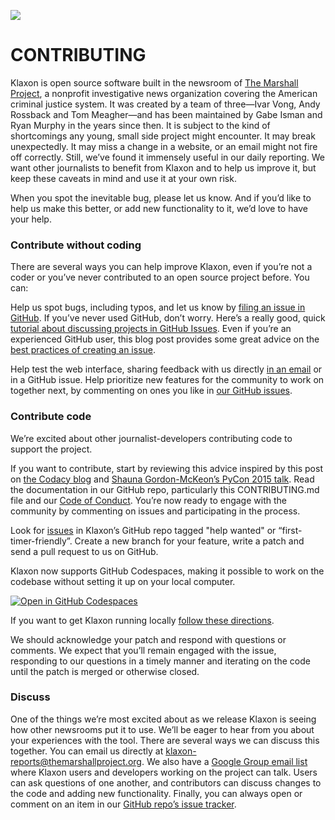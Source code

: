 [![](docs/klaxon_hero.png)](https://newsklaxon.org)

# CONTRIBUTING

Klaxon is open source software built in the newsroom of [The Marshall Project](https://www.themarshallproject.org/), a nonprofit investigative news organization covering the American criminal justice system. It was created by a team of three—Ivar Vong, Andy Rossback and Tom Meagher—and has been maintained by Gabe Isman and Ryan Murphy in the years since then. It is subject to the kind of shortcomings any young, small side project might encounter. It may break unexpectedly. It may miss a change in a website, or an email might not fire off correctly. Still, we’ve found it immensely useful in our daily reporting. We want other journalists to benefit from Klaxon and to help us improve it, but keep these caveats in mind and use it at your own risk.

When you spot the inevitable bug, please let us know. And if you’d like to help us make this better, or add new functionality to it, we’d love to have your help.

### Contribute without coding

There are several ways you can help improve Klaxon, even if you’re not a coder or you’ve never contributed to an open source project before. You can:

Help us spot bugs, including typos, and let us know by [filing an issue in GitHub](https://github.com/themarshallproject/klaxon/issues). If you’ve never used GitHub, don’t worry. Here’s a really good, quick [tutorial about discussing projects in GitHub Issues](https://youtu.be/KlrJVSJRUN4). Even if you’re an experienced GitHub user, this blog post provides some great advice on the [best practices of creating an issue](https://wiredcraft.com/blog/how-we-write-our-github-issues/).

Help test the web interface, sharing feedback with us directly [in an email](mailto:klaxon-reports@themarshallproject.org) or in a GitHub issue.
Help prioritize new features for the community to work on together next, by commenting on ones you like in [our GitHub issues](https://github.com/themarshallproject/klaxon/issues).

### Contribute code

We’re excited about other journalist-developers contributing code to support the project.

If you want to contribute, start by reviewing this advice inspired by this post on [the Codacy blog](http://blog.codacy.com/2015/12/17/open-source-development-a-few-guidelines/) and [Shauna Gordon-McKeon’s PyCon 2015 talk](https://shaunagm.github.io/personal/pycon2015.html). Read the documentation in our GitHub repo, particularly this CONTRIBUTING.md file and our [Code of Conduct](CODE_OF_CONDUCT.md). You’re now ready to engage with the community by commenting on issues and participating in the process.

Look for [issues](https://github.com/themarshallproject/klaxon/issues) in Klaxon’s GitHub repo tagged "help wanted" or “first-timer-friendly”. Create a new branch for your feature, write a patch and send a pull request to us on GitHub.

Klaxon now supports GitHub Codespaces, making it possible to work on the codebase without setting it up on your local computer.

<a href='https://codespaces.new/themarshallproject/klaxon?quickstart=1'><img src='https://github.com/codespaces/badge.svg' alt='Open in GitHub Codespaces' style='max-width: 100%;'></a>

If you want to get Klaxon running locally [follow these directions](DEVELOPING.md).

We should acknowledge your patch and respond with questions or comments. We expect that you’ll remain engaged with the issue, responding to our questions in a timely manner and iterating on the code until the patch is merged or otherwise closed.

### Discuss

One of the things we’re most excited about as we release Klaxon is seeing how other newsrooms put it to use. We’ll be eager to hear from you about your experiences with the tool. There are several ways we can discuss this together. You can email us directly at [klaxon-reports@themarshallproject.org](mailto:klaxon-reports@themarshallproject.org). We also have a [Google Group email list](https://groups.google.com/forum/#!forum/news-klaxon-users) where Klaxon users and developers working on the project can talk. Users can ask questions of one another, and contributors can discuss changes to the code and adding new functionality. Finally, you can always open or comment on an item in our [GitHub repo’s issue tracker](https://github.com/themarshallproject/klaxon/issues).
